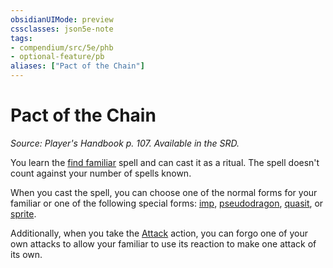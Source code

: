 ```yaml
---
obsidianUIMode: preview
cssclasses: json5e-note
tags:
- compendium/src/5e/phb
- optional-feature/pb
aliases: ["Pact of the Chain"]
---
```

# Pact of the Chain
*Source: Player's Handbook p. 107. Available in the SRD.* 

You learn the [find familiar](../../spells/find-familiar.md#) spell and can cast it as a ritual. The spell doesn't count against your number of spells known.

When you cast the spell, you can choose one of the normal forms for your familiar or one of the following special forms: [imp](imp.md#), [pseudodragon](pseudodragon.md#), [quasit](quasit.md#), or [sprite](sprite.md#).

Additionally, when you take the [Attack](../../../Rules%20&%20Options/5e%20Rules/actions.md##Attack) action, you can forgo one of your own attacks to allow your familiar to use its reaction to make one attack of its own.